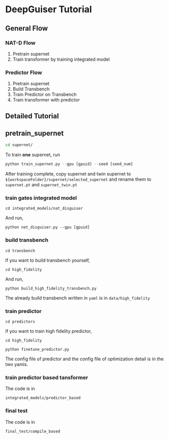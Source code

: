 # DeepGuiser Tutorial

## General Flow

### NAT-D Flow

1. Pretrain supernet
2. Train transformer by training integrated model

### Predictor Flow

1. Pretrain supernet
2. Build Transbench
3. Train Predictor on Transbench
4. Train transformer with predictor

## Detailed Tutorial

## pretrain_supernet

```bash
cd supernet/
```

To train **one** supernet, run

```python
python train_supernet.py --gpu [gpuid] --seed [seed_num]
```

After training complete, copy supernet and twin supernet to ``${workspaceFolder}/supernet/selected_supernet`` and rename them to ``supernet.pt`` and ``supernet_twin.pt``

### train gates integrated model

```
cd integrated_models/nat_disguiser
```

And run,

```
python net_disguiser.py --gpu [gpuid]
```

### build transbench

```
cd transbench
```

If you want to build transbench yourself,

```
cd high_fidelity
```

And run,

```
python build_high_fidelity_transbench.py
```

The already build transbench written in ```yaml``` is in ```data/high_fidelity```

### train predictor

```
cd predictors
```

If you want to train high fidelity predictor,

```
cd high_fidelity
```

```
python finetune_predictor.py
```

The config file of predictor and the config file of optimization detail is in the two yamls.

### train predictor based tansformer

The code is in 

```
integrated_models/predictor_based
```

### final test

The code is in 

```
final_test/compile_based
```

